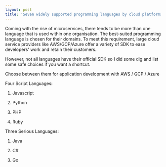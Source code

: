 ```yaml
---
layout: post
title: 'Seven widely supported programming languages by cloud platforms'
---
```




Coming with the rise of microservices, there tends to be more than one language that is used within one organisation. The best-suited programming language is chosen for their domains. To meet this requirement, large cloud service providers like AWS/GCP/Azure offer a variety of SDK to ease developers' work and retain their customers. 

However, not all languages have their official SDK so I did some dig and list some safe choices if you want a shortcut.



Choose between them for application development with AWS / GCP / Azure 

Four Script Languages:

1. Javascript

   

2. Python

   

3. PHP

   

4. Ruby



Three Serious Languages:

1. Java

   

2. C#

   

3. Go 
